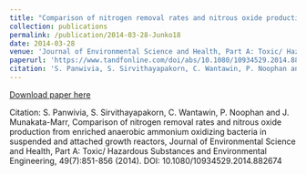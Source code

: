 ```yaml
---
title: "Comparison of nitrogen removal rates and nitrous oxide production from enriched anaerobic ammonium oxidizing bacteria in suspended and attached growth reactors"
collection: publications
permalink: /publication/2014-03-28-Junko18
date: 2014-03-28
venue: 'Journal of Environmental Science and Health, Part A: Toxic/ Hazardous Substances and Environmental Engineering'
paperurl: 'https://www.tandfonline.com/doi/abs/10.1080/10934529.2014.882674'
citation: 'S. Panwivia, S. Sirvithayapakorn, C. Wantawin, P. Noophan and J. Munakata-Marr, Comparison of nitrogen removal rates and nitrous oxide production from enriched anaerobic ammonium oxidizing bacteria in suspended and attached growth reactors, Journal of Environmental Science and Health, Part A: Toxic/ Hazardous Substances and Environmental Engineering, 49(7):851-856 (2014). DOI: 10.1080/10934529.2014.882674'
---
```


<a href='https://www.tandfonline.com/doi/abs/10.1080/10934529.2014.882674'>Download paper here</a>

Citation: S. Panwivia, S. Sirvithayapakorn, C. Wantawin, P. Noophan and J. Munakata-Marr, Comparison of nitrogen removal rates and nitrous oxide production from enriched anaerobic ammonium oxidizing bacteria in suspended and attached growth reactors, Journal of Environmental Science and Health, Part A: Toxic/ Hazardous Substances and Environmental Engineering, 49(7):851-856 (2014). DOI: 10.1080/10934529.2014.882674